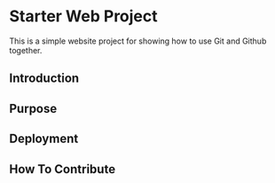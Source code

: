 # Starter Web Project

This is a simple website project for showing how to use Git and
Github together.

## Introduction

## Purpose

## Deployment

## How To Contribute
